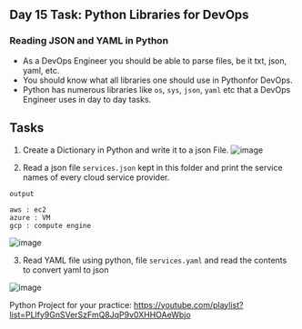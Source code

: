 ## Day 15 Task: Python Libraries for DevOps

### Reading JSON and YAML in Python

- As a DevOps Engineer you should be able to parse files, be it txt, json, yaml, etc. 
- You should know what all libraries one should use in Pythonfor DevOps.
- Python has numerous libraries like `os`, `sys`, `json`, `yaml` etc that a DevOps Engineer uses in day to day tasks.



## Tasks
1. Create a Dictionary in Python and write it to a json File.
![image](https://github.com/kmahendra999/90DaysOfDevOps/assets/9668316/7acca6e0-cdf8-4a91-9ca8-6b5926a512f2)



3. Read a json file `services.json` kept in this folder and print the service names of every cloud service provider.

```
output

aws : ec2
azure : VM
gcp : compute engine

```
![image](https://github.com/kmahendra999/90DaysOfDevOps/assets/9668316/55c49149-46cd-4638-a34e-3126fc187c12)



3. Read YAML file using python, file `services.yaml` and read the contents to convert yaml to json

![image](https://github.com/kmahendra999/90DaysOfDevOps/assets/9668316/9a4b9fde-afc6-4ca3-9149-eee430c00eac)


Python Project for your practice:
https://youtube.com/playlist?list=PLlfy9GnSVerSzFmQ8JqP9v0XHHOAeWbjo
